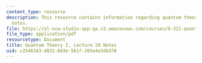 ```yaml
---
content_type: resource
description: This resource contains information regarding quantum theory I, lecture
  notes.
file: https://ol-ocw-studio-app-qa.s3.amazonaws.com/courses/8-321-quantum-theory-i-fall-2017/c2546343d031043e561f285e4a3db378_MIT8_321F17_lec20.pdf
file_type: application/pdf
resourcetype: Document
title: Quantum Theory I, Lecture 20 Notes
uid: c2546343-d031-043e-561f-285e4a3db378
---
```


